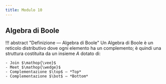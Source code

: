 ```yaml
---
title: Modulo 10
---
```


## Algebra di Boole
!!! abstract "Definizione ― Algebra di Boole"
    Un Algebra di Boole è un reticolo distributivo dove ogni elemento ha un complemento; è quindi una struttura costituita da un insieme $A$ dotato di:

    - Join $\mathop{\vee}$
    - Meet $\mathop{\wedge}$
    - Complementazione $\top$ ― *Top*
    - Complementazione $\bot$ ― *Bottom*